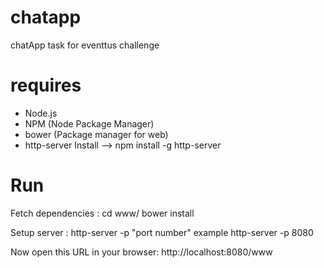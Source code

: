 # chatapp
chatApp task for eventtus challenge

# requires

  - Node.js
  - NPM (Node Package Manager)
  - bower (Package manager for web)
  - http-server Install --> npm install -g http-server

# Run

Fetch dependencies :
  cd www/
  bower install

Setup server :
  http-server -p "port number" example http-server -p 8080
  
Now open this URL in your browser:
 http://localhost:8080/www
